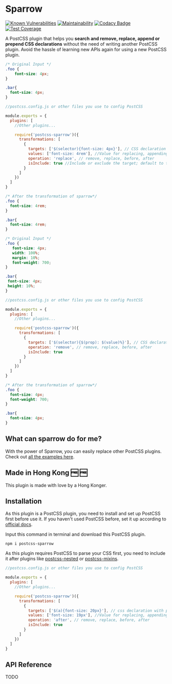 # Sparrow

[![Known Vulnerabilities](https://snyk.io/test/github/winston0410/sparrow/badge.svg?targetFile=package.json)](https://snyk.io/test/github/winston0410/sparrow?targetFile=package.json) [![Maintainability](https://api.codeclimate.com/v1/badges/54626992beea73efcadf/maintainability)](https://codeclimate.com/github/winston0410/sparrow/maintainability) [![Codacy Badge](https://app.codacy.com/project/badge/Grade/4f5f78d7736d4ed7b8439c2096bdc38f)](https://www.codacy.com/manual/winston0410/sparrow?utm_source=github.com&utm_medium=referral&utm_content=winston0410/sparrow&utm_campaign=Badge_Grade) [![Test Coverage](https://api.codeclimate.com/v1/badges/54626992beea73efcadf/test_coverage)](https://codeclimate.com/github/winston0410/sparrow/test_coverage)

A PostCSS plugin that helps you **search and remove, replace, append or prepend CSS declarations** without the need of writing another PostCSS plugin. Avoid the hassle of learning new APIs again for using a new PostCSS plugin.

```css
/* Original Input */
.foo {
    font-size: 4px;
}

.bar{
  font-size: 4px;
}
```

```javascript
//postcss.config.js or other files you use to config PostCSS

module.exports = {
  plugins: [
    //Other plugins...

    require('postcss-sparrow')({
      transformations: [
        {
          targets: ['$(selector){font-size: 4px}'], // CSS declaration with placeholders.  This will target any selector with font-size: 4px as its rule.
          values: ['font-size: 4rem'], //Value for replacing, appending or prepending target value. Can be omitted if the operation: 'remove'
          operation: 'replace', // remove, replace, before, after
          isInclude: true //Include or exclude the target; default to true for inclusion
        }
      ]
    })
  ]
}
```

```css
/* After the transformation of sparrow*/
.foo {
  font-size: 4rem;
}

.bar{
  font-size: 4rem;
}
```

<!-- Remove -->

 ```css
/* Original Input */
.foo {
    font-size: 4px;
    width: 100%;
    margin: 10%;
    font-weight: 700;
}

.bar{
  font-size: 4px;
  height: 10%;
}
```

```javascript
//postcss.config.js or other files you use to config PostCSS

module.exports = {
  plugins: [
    //Other plugins...

    require('postcss-sparrow')({
      transformations: [
        {
          targets: ['$(selector){$(prop): $(value)%}'], // CSS declaration with placeholders.  This will target any selector with font-size: 4px as its rule.
          operation: 'remove', // remove, replace, before, after
          isInclude: true
        }
      ]
    })
  ]
}
```

```css
/* After the transformation of sparrow*/
.foo {
  font-size: 4px;
  font-weight: 700;
}

.bar{
  font-size: 4px;
}
```

## What can sparrow do for me?

With the power of Sparrow, you can easily replace other PostCSS plugins. Check out [all the examples here](https://github.com/winston0410/sparrow/blob/EXAMPLE.md).

## Made in Hong Kong :free: :free:

This plugin is made with love by a Hong Konger.

## Installation

As this plugin is a PostCSS plugin, you need to install and set up PostCSS first before use it. If you haven't used PostCSS before, set it up according to [official docs](https://github.com/postcss/postcss#usage).

Input this command in terminal and download this PostCSS plugin.

```shell
npm i postcss-sparrow
```

As this plugin requires PostCSS to parse your CSS first, you need to include it after plugins like [postcss-nested](https://www.npmjs.com/package/postcss-nested) or [postcss-mixins](https://www.npmjs.com/package/postcss-mixins).

```javascript
//postcss.config.js or other files you use to config PostCSS

module.exports = {
  plugins: [
    //Other plugins...

    require('postcss-sparrow')({
      transformations: [
        {
          targets: ['$(a){font-size: 20px}'], // css declaration with placeholders
          values: ['font-size: 19px'], //Value for replacing, appending or prepending target value. Can be omitted if the operation: 'remove'
          operation: 'after', // remove, replace, before, after
          isInclude: true
        }
      ]
    })
  ]
}
```

## API Reference

TODO
